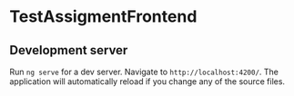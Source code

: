 # TestAssigmentFrontend

## Development server

Run `ng serve` for a dev server. Navigate to `http://localhost:4200/`. The application will automatically reload if you change any of the source files.
